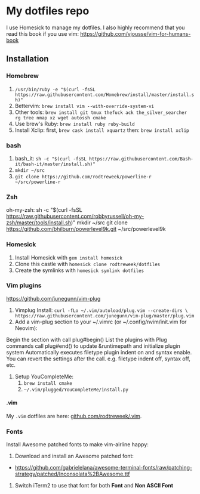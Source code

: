 # My dotfiles repo

I use Homesick to manage my dotfiles.
I also highly recommend that you read this book if you use vim: https://github.com/vjousse/vim-for-humans-book

## Installation

### Homebrew

1. `/usr/bin/ruby -e "$(curl -fsSL https://raw.githubusercontent.com/Homebrew/install/master/install.sh)"`
1. Bettervim: `brew install vim --with-override-system-vi`
1. Other tools: `brew install git tmux thefuck ack the_silver_searcher rg tree nmap xz wget autossh cmake`
1. Use brew's Ruby: `brew install ruby ruby-build`
1. Install Xclip: first, `brew cask install xquartz` then: `brew install xclip`

### bash

1. bash_it: `sh -c "$(curl -fsSL https://raw.githubusercontent.com/Bash-it/bash-it/master/install.sh)"`
1. `mkdir ~/src`
1. `git clone https://github.com/rodtreweek/powerline-r ~/src/powerline-r`

### Zsh

oh-my-zsh: sh -c "$(curl -fsSL https://raw.githubusercontent.com/robbyrussell/oh-my-zsh/master/tools/install.sh)"
mkdir ~/src
git clone https://github.com/bhilburn/powerlevel9k.git ~/src/powerlevel9k


### Homesick

1. Install Homesick with `gem install homesick`
1. Clone this castle with `homesick clone rodtreweek/dotfiles`
1. Create the symlinks with `homesick symlink dotfiles`

### Vim plugins
https://github.com/junegunn/vim-plug

1. Vimplug Install: `curl -fLo ~/.vim/autoload/plug.vim --create-dirs \
    https://raw.githubusercontent.com/junegunn/vim-plug/master/plug.vim`
1. Add a vim-plug section to your ~/.vimrc (or ~/.config/nvim/init.vim for Neovim):

Begin the section with call plug#begin()
List the plugins with Plug commands
call plug#end() to update &runtimepath and initialize plugin system
Automatically executes filetype plugin indent on and syntax enable. You can revert the settings after the call. e.g. filetype indent off, syntax off, etc.
1. Setup YouCompleteMe:
    1. `brew install cmake`
    1. `~/.vim/plugged/YouCompleteMe/install.py`

#### .vim

My `.vim` dotfiles are here:
[github.com/rodtreweek/.vim](https://github.com/rodtreweek/.vim).


### Fonts

Install Awesome patched fonts to make vim-airline happy:

1. Download and install an Awesome patched font:
  * <https://github.com/gabrielelana/awesome-terminal-fonts/raw/patching-strategy/patched/Inconsolata%2BAwesome.ttf>
1. Switch iTerm2 to use that font for both **Font** and **Non ASCII Font**

